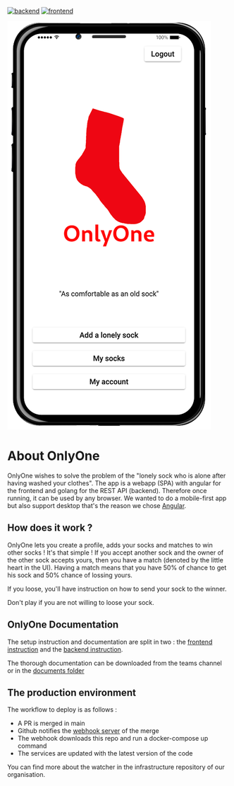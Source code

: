 [![backend](https://github.com/OneSock-inc/OnlyOne/actions/workflows/backend.yml/badge.svg?branch=main)](https://github.com/OneSock-inc/OnlyOne/actions/workflows/backend.yml)
[![frontend](https://github.com/OneSock-inc/OnlyOne/actions/workflows/frontend.yml/badge.svg)](https://github.com/OneSock-inc/OnlyOne/actions/workflows/frontend.yml)


![image of the app running on an iphone13](./screenshots/onlyone.png)

# About OnlyOne   
OnlyOne wishes to solve the problem of the "lonely sock who is alone after having washed your clothes".
The app is a webapp (SPA) with angular for the frontend and golang for the REST API (backend). Therefore once running, it can be used by any browser. We wanted to do a mobile-first app but also support desktop that's the reason we chose [Angular](https://angular.io/).

## How does it work ?
OnlyOne lets you create a profile, adds your socks and matches to win other socks ! It's that simple !
If you accept another sock and the owner of the other sock accepts yours, then you have a match (denoted by the little heart in the UI). Having a match means that you have 50% of chance to get his sock and 50% chance of lossing yours.

If you loose, you'll have instruction on how to send your sock to the winner.

Don't play if you are not willing to loose your sock.

## OnlyOne Documentation
The setup instruction and documentation are split in two : the [frontend instruction](./frontend/README.md) and the [backend instruction](./backend/README.md).

The thorough documentation can be downloaded from the teams channel or in the [documents folder](./documents/)

## The production environment
The workflow to deploy is as follows :
- A PR is merged in main
- Github notifies the [webhook server](https://github.com/OneSock-inc/Infra) of the merge
- The webhook downloads this repo and run a docker-compose up command
- The services are updated with the latest version of the code

You can find more about the watcher in the infrastructure repository of our organisation.
